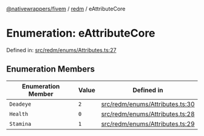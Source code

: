 [@nativewrappers/fivem](../../README.md) / [redm](../README.md) / eAttributeCore

# Enumeration: eAttributeCore

Defined in: [src/redm/enums/Attributes.ts:27](https://github.com/nativewrappers/nativewrappers/blob/9823dedfda755d69570435af704d4d60473d3d5a/src/redm/enums/Attributes.ts#L27)

## Enumeration Members

| Enumeration Member | Value | Defined in |
| ------ | ------ | ------ |
| <a id="deadeye"></a> `Deadeye` | `2` | [src/redm/enums/Attributes.ts:30](https://github.com/nativewrappers/nativewrappers/blob/9823dedfda755d69570435af704d4d60473d3d5a/src/redm/enums/Attributes.ts#L30) |
| <a id="health"></a> `Health` | `0` | [src/redm/enums/Attributes.ts:28](https://github.com/nativewrappers/nativewrappers/blob/9823dedfda755d69570435af704d4d60473d3d5a/src/redm/enums/Attributes.ts#L28) |
| <a id="stamina"></a> `Stamina` | `1` | [src/redm/enums/Attributes.ts:29](https://github.com/nativewrappers/nativewrappers/blob/9823dedfda755d69570435af704d4d60473d3d5a/src/redm/enums/Attributes.ts#L29) |
